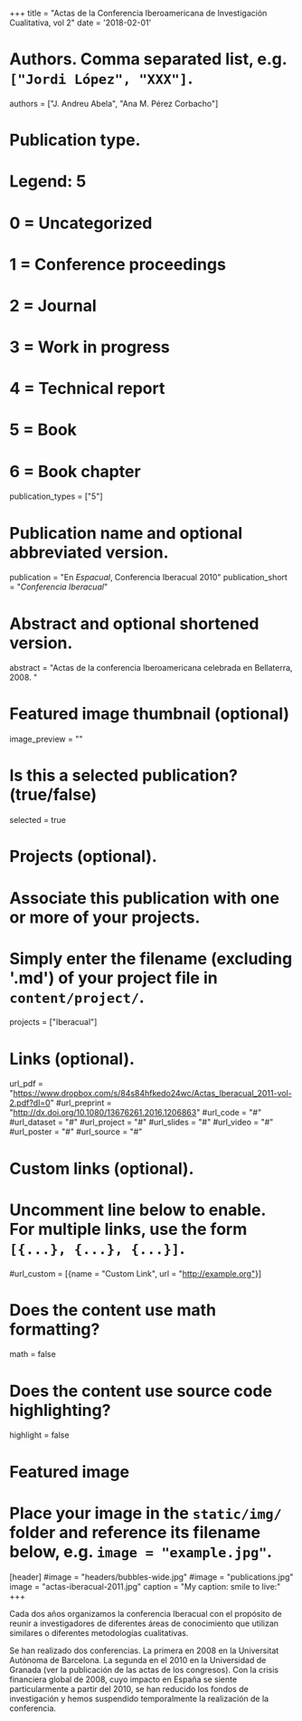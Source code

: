 +++
title = "Actas de la Conferencia Iberoamericana de Investigación Cualitativa, vol 2"
date = '2018-02-01'
# Authors. Comma separated list, e.g. `["Jordi López", "XXX"]`.
authors = ["J. Andreu Abela", "Ana M. Pérez Corbacho"]

# Publication type.
# Legend: 5
# 0 = Uncategorized
# 1 = Conference proceedings
# 2 = Journal
# 3 = Work in progress
# 4 = Technical report
# 5 = Book
# 6 = Book chapter
publication_types = ["5"]

# Publication name and optional abbreviated version.
publication = "En *Espacual*, Conferencia Iberacual 2010"
publication_short = "*Conferencia Iberacual*"

# Abstract and optional shortened version.
abstract = "Actas de la conferencia Iberoamericana celebrada en Bellaterra, 2008. "

# Featured image thumbnail (optional)
image_preview = ""

# Is this a selected publication? (true/false)
selected = true

# Projects (optional).
#   Associate this publication with one or more of your projects.
#   Simply enter the filename (excluding '.md') of your project file in `content/project/`.
projects = ["Iberacual"]

# Links (optional).
url_pdf = "https://www.dropbox.com/s/84s84hfkedo24wc/Actas_Iberacual_2011-vol-2.pdf?dl=0"
#url_preprint = "http://dx.doi.org/10.1080/13676261.2016.1206863"
#url_code = "#"
#url_dataset = "#"
#url_project = "#"
#url_slides = "#"
#url_video = "#"
#url_poster = "#"
#url_source = "#"

# Custom links (optional).
#   Uncomment line below to enable. For multiple links, use the form `[{...}, {...}, {...}]`.
#url_custom = [{name = "Custom Link", url = "http://example.org"}]

# Does the content use math formatting?
math = false

# Does the content use source code highlighting?
highlight = false

# Featured image
# Place your image in the `static/img/` folder and reference its filename below, e.g. `image = "example.jpg"`.
[header]
#image = "headers/bubbles-wide.jpg"
#image = "publications.jpg"
image = "actas-iberacual-2011.jpg"
caption = "My caption: smile to live:"
+++

Cada dos años organizamos la conferencia Iberacual con el propósito de reunir a investigadores de diferentes áreas de conocimiento que utilizan similares o diferentes metodologías cualitativas.

Se han realizado dos conferencias. La primera en 2008 en la Universitat Autònoma de Barcelona. La segunda en el 2010 en la Universidad de Granada (ver la publicación de las actas de los congresos). Con la crisis financiera global de 2008, cuyo impacto en España se siente particularmente a partir del 2010, se han reducido los fondos de investigación y hemos suspendido temporalmente la realización de la conferencia.
